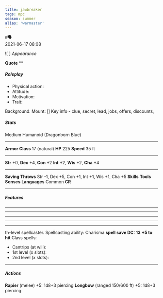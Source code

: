 ```yaml
---
title: jawbreaker
tags: npc
season: summer
alias: 'warmaster'
---
```

#🗣  
2021-06-17
08:08

![ ] 
*Appearance*

**Quote** **

##### Roleplay

-   Physical action:
-   Attitude:
-   Motivation:
-   Trait:

Background: 
Mount: []
Key info - clue, secret, lead, jobs, offers, discounts,
##### Stats
Medium Humanoid (Dragonborn Blue)

---
**Armor Class** 17 (natural)
**HP** 225
**Speed** 35 ft

---
**Str** +0, **Dex** +4, **Con** +2 I**nt** +2, **Wis** +2, **Cha** +4

---
**Saving Throws** Str -1, Dex +5, Con +1, Int +1, Wis +1, Cha +5
**Skills** 
**Tools** 
**Senses** 
**Languages** Common
**CR** 

---
##### Features
** ** 
** ** 
** ** 
** ** 
** **
 th-level spellcaster. 
Spellcasting ability: Charisma 
**spell save DC: 13**
**+5 to hit** 
Class spells:  
- Cantrips (at will): 
- 1st level (x slots): 
- 2nd level (x slots): 

---
##### Actions
**Rapier** (melee) +5: 1d8+3 piercing
**Longbow** (ranged 150/600 ft) +5: 1d8+3 piercing
